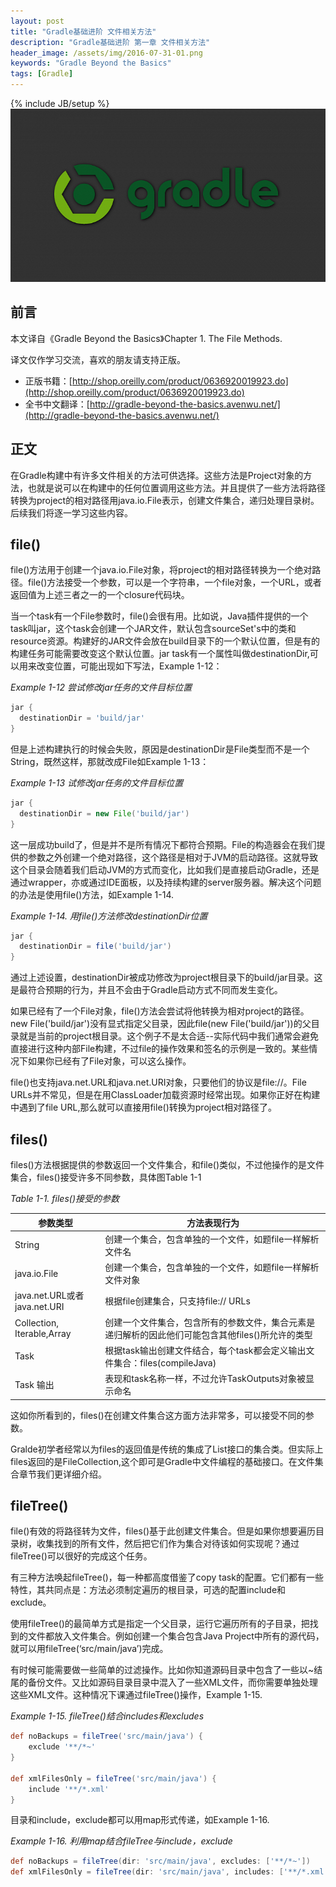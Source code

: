 ```yaml
---
layout: post
title: "Gradle基础进阶 文件相关方法"
description: "Gradle基础进阶 第一章 文件相关方法"
header_image: /assets/img/2016-07-31-01.png
keywords: "Gradle Beyond the Basics"
tags: [Gradle]
---
```

{% include JB/setup %}
![img](/assets/img/2016-07-31-01.png)

## 前言

本文译自《Gradle Beyond the Basics》Chapter 1. The File Methods.

译文仅作学习交流，喜欢的朋友请支持正版。

* 正版书籍：[http://shop.oreilly.com/product/0636920019923.do](http://shop.oreilly.com/product/0636920019923.do)
* 全书中文翻译：[http://gradle-beyond-the-basics.avenwu.net/](http://gradle-beyond-the-basics.avenwu.net/)

## 正文

在Gradle构建中有许多文件相关的方法可供选择。这些方法是Project对象的方法，也就是说可以在构建中的任何位置调用这些方法。并且提供了一些方法将路径转换为project的相对路径用java.io.File表示，创建文件集合，递归处理目录树。后续我们将逐一学习这些内容。

## file()

file()方法用于创建一个java.io.File对象，将project的相对路径转换为一个绝对路径。file()方法接受一个参数，可以是一个字符串，一个file对象，一个URL，或者返回值为上述三者之一的一个closure代码块。

当一个task有一个File参数时，file()会很有用。比如说，Java插件提供的一个task叫jar，这个task会创建一个JAR文件，默认包含sourceSet's中的类和resource资源。构建好的JAR文件会放在build目录下的一个默认位置，但是有的构建任务可能需要改变这个默认位置。jar task有一个属性叫做destinationDir,可以用来改变位置，可能出现如下写法，Example 1-12：

*Example 1-12 尝试修改jar任务的文件目标位置*

```groovy
jar {
  destinationDir = 'build/jar'
}
```

但是上述构建执行的时候会失败，原因是destinationDir是File类型而不是一个String，既然这样，那就改成File如Example 1-13：

*Example 1-13 试修改jar任务的文件目标位置*

```groovy
jar {
  destinationDir = new File('build/jar')
}

```

这一层成功build了，但是并不是所有情况下都符合预期。File的构造器会在我们提供的参数之外创建一个绝对路径，这个路径是相对于JVM的启动路径。这就导致这个目录会随着我们启动JVM的方式而变化，比如我们是直接启动Gradle，还是通过wrapper，亦或通过IDE面板，以及持续构建的server服务器。解决这个问题的办法是使用file()方法，如Example 1-14.

*Example 1-14. 用file()方法修改destinationDir位置*

```groovy 
jar {
  destinationDir = file('build/jar')
}
```

通过上述设置，destinationDir被成功修改为project根目录下的build/jar目录。这是最符合预期的行为，并且不会由于Gradle启动方式不同而发生变化。

如果已经有了一个File对象，file()方法会尝试将他转换为相对project的路径。new File('build/jar')没有显式指定父目录，因此file(new File('build/jar'))的父目录就是当前的project根目录。这个例子不是太合适--实际代码中我们通常会避免直接进行这种内部File构建，不过file的操作效果和签名的示例是一致的。某些情况下如果你已经有了File对象，可以这么操作。

file()也支持java.net.URL和java.net.URI对象，只要他们的协议是file://。File URLs并不常见，但是在用ClassLoader加载资源时经常出现。如果你正好在构建中遇到了file URL,那么就可以直接用file()转换为project相对路径了。

## files()

files()方法根据提供的参数返回一个文件集合，和file()类似，不过他操作的是文件集合，files()接受许多不同参数，具体图Table 1-1

*Table 1-1. files()接受的参数*

| 参数类型 | 方法表现行为 |
| -------- | -------- |
| String | 创建一个集合，包含单独的一个文件，如题file一样解析文件名 |
| java.io.File | 创建一个集合，包含单独的一个文件，如题file一样解析文件对象 |
| java.net.URL或者java.net.URI | 根据file创建集合，只支持file:// URLs |
| Collection, Iterable,Array | 创建一个文件集合，包含所有的参数文件，集合元素是递归解析的因此他们可能包含其他files()所允许的类型 |
| Task | 根据task输出创建文件结合，每个task都会定义输出文件集合：files(compileJava) |
| Task 输出 | 表现和task名称一样，不过允许TaskOutputs对象被显示命名 |

这如你所看到的，files()在创建文件集合这方面方法非常多，可以接受不同的参数。

Gralde初学者经常以为files的返回值是传统的集成了List接口的集合类。但实际上files返回的是FileCollection,这个即可是Gradle中文件编程的基础接口。在文件集合章节我们更详细介绍。

## fileTree()

file()有效的将路径转为文件，files()基于此创建文件集合。但是如果你想要遍历目录树，收集找到的所有文件，然后把它们作为集合对待该如何实现呢？通过fileTree()可以很好的完成这个任务。

有三种方法唤起fileTree()，每一种都高度借鉴了copy task的配置。它们都有一些特性，其共同点是：方法必须制定遍历的根目录，可选的配置include和exclude。

使用fileTree()的最简单方式是指定一个父目录，运行它遍历所有的子目录，把找到的文件都放入文件集合。例如创建一个集合包含Java Project中所有的源代码，就可以用fileTree(‘src/main/java’)完成。

有时候可能需要做一些简单的过滤操作。比如你知道源码目录中包含了一些以~结尾的备份文件。又比如源码目录目录中混入了一些XML文件，而你需要单独处理这些XML文件。这种情况下课通过fileTree()操作，Example 1-15.

*Example 1-15. fileTree()结合includes和excludes*

```groovy
def noBackups = fileTree('src/main/java') { 
    exclude '**/*~'
}

def xmlFilesOnly = fileTree('src/main/java') { 
    include '**/*.xml'
}
```

目录和include，exclude都可以用map形式传递，如Example 1-16.

*Example 1-16. 利用map结合fileTree与include，exclude*

```groovy
def noBackups = fileTree(dir: 'src/main/java', excludes: ['**/*~']) 
def xmlFilesOnly = fileTree(dir: 'src/main/java', includes: ['**/*.xml'])
```
